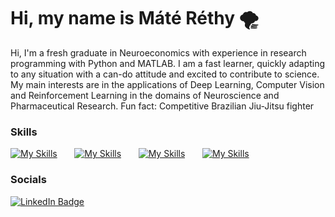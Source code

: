 # Hi, my name is Máté Réthy 🌪️
Hi, I'm a fresh graduate in Neuroeconomics with experience in research programming with Python and MATLAB. I am a fast learner, quickly adapting to any situation with a can-do attitude and excited to contribute to science. My main interests are in the applications of Deep Learning, Computer Vision and Reinforcement Learning in the domains of Neuroscience and Pharmaceutical Research. Fun fact: Competitive Brazilian Jiu-Jitsu fighter


### Skills

[![My Skills](https://skillicons.dev/icons?i=py,matlab,js)](https://skillicons.dev) &nbsp;&nbsp;&nbsp;&nbsp;&nbsp; [![My Skills](https://skillicons.dev/icons?i=ai,pytorch,tensorflow)](https://skillicons.dev) &nbsp;&nbsp;&nbsp;&nbsp;&nbsp; [![My Skills](https://skillicons.dev/icons?i=html,css)](https://skillicons.dev) &nbsp;&nbsp;&nbsp;&nbsp;&nbsp; [![My Skills](https://skillicons.dev/icons?i=flask,fastapi)](https://skillicons.dev) 
<br/>

### Socials

<div id="badges">
  <a href="https://www.linkedin.com/in/mateirethy/">
    <img src="https://img.shields.io/badge/LinkedIn-blue?style=for-the-badge&logo=linkedin&logoColor=white" alt="LinkedIn Badge"/>
  </a>
</div>
